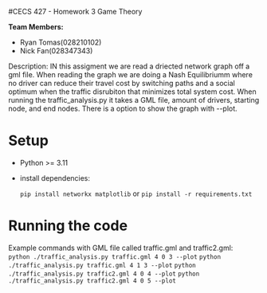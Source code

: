 #CECS 427 - Homework 3 Game Theory 

**Team Members:**
- Ryan Tomas(028210102)
- Nick Fan(028347343)

Description:
IN this assigment we are read a driected network graph off a gml file. When reading the graph we are doing a Nash Equilibriumm where no driver can reduce their travel cost by switching paths and a social optimum when the traffic disrubiton that minimizes total system cost. When running the traffic_analysis.py it takes a GML file, amount of drivers, starting node, and end nodes. There is a option to show the graph with --plot.
# Setup
- Python >= 3.11
- install dependencies:

    `pip install networkx matplotlib` or `pip install -r requirements.txt` 

# Running the code
Example commands with GML file called traffic.gml and traffic2.gml:  
`python ./traffic_analysis.py traffic.gml 4 0 3 --plot`
`python ./traffic_analysis.py traffic.gml 4 1 3 --plot`
`python ./traffic_analysis.py traffic2.gml 4 0 4 --plot`
`python ./traffic_analysis.py traffic2.gml 4 0 5 --plot`

